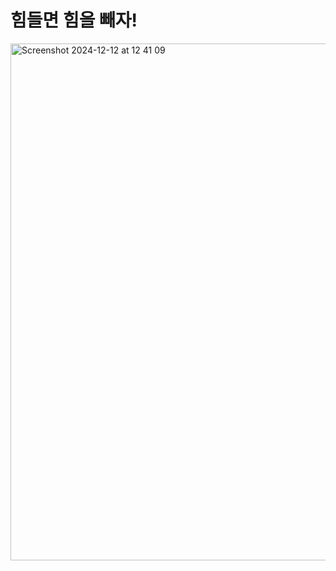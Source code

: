 # 힘들면 힘을 빼자!

<img width="827" alt="Screenshot 2024-12-12 at 12 41 09" src="https://github.com/user-attachments/assets/9f50bc80-f3a5-4b01-a753-a9ace23e6cd7" />


